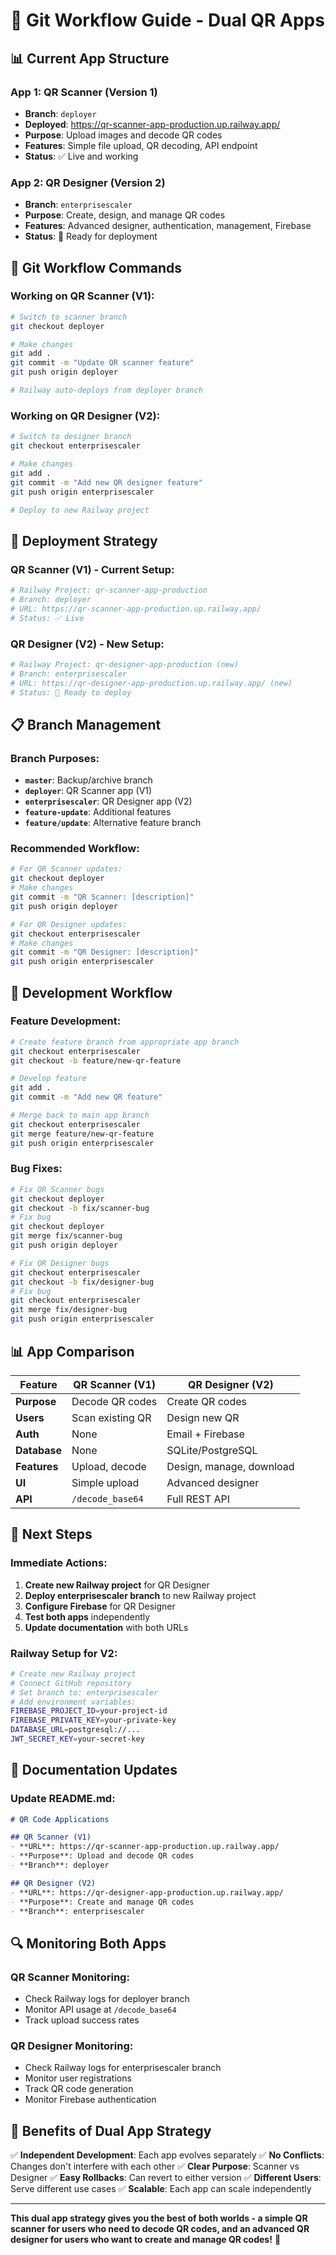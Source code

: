 # 🌳 Git Workflow Guide - Dual QR Apps

## 📊 **Current App Structure**

### **App 1: QR Scanner (Version 1)**
- **Branch**: `deployer`
- **Deployed**: https://qr-scanner-app-production.up.railway.app/
- **Purpose**: Upload images and decode QR codes
- **Features**: Simple file upload, QR decoding, API endpoint
- **Status**: ✅ Live and working

### **App 2: QR Designer (Version 2)**
- **Branch**: `enterprisescaler`
- **Purpose**: Create, design, and manage QR codes
- **Features**: Advanced designer, authentication, management, Firebase
- **Status**: 🚀 Ready for deployment

## 🔧 **Git Workflow Commands**

### **Working on QR Scanner (V1):**
```bash
# Switch to scanner branch
git checkout deployer

# Make changes
git add .
git commit -m "Update QR scanner feature"
git push origin deployer

# Railway auto-deploys from deployer branch
```

### **Working on QR Designer (V2):**
```bash
# Switch to designer branch
git checkout enterprisescaler

# Make changes
git add .
git commit -m "Add new QR designer feature"
git push origin enterprisescaler

# Deploy to new Railway project
```

## 🚀 **Deployment Strategy**

### **QR Scanner (V1) - Current Setup:**
```bash
# Railway Project: qr-scanner-app-production
# Branch: deployer
# URL: https://qr-scanner-app-production.up.railway.app/
# Status: ✅ Live
```

### **QR Designer (V2) - New Setup:**
```bash
# Railway Project: qr-designer-app-production (new)
# Branch: enterprisescaler
# URL: https://qr-designer-app-production.up.railway.app/ (new)
# Status: 🚀 Ready to deploy
```

## 📋 **Branch Management**

### **Branch Purposes:**
- **`master`**: Backup/archive branch
- **`deployer`**: QR Scanner app (V1)
- **`enterprisescaler`**: QR Designer app (V2)
- **`feature-update`**: Additional features
- **`feature/update`**: Alternative feature branch

### **Recommended Workflow:**
```bash
# For QR Scanner updates:
git checkout deployer
# Make changes
git commit -m "QR Scanner: [description]"
git push origin deployer

# For QR Designer updates:
git checkout enterprisescaler
# Make changes
git commit -m "QR Designer: [description]"
git push origin enterprisescaler
```

## 🔄 **Development Workflow**

### **Feature Development:**
```bash
# Create feature branch from appropriate app branch
git checkout enterprisescaler
git checkout -b feature/new-qr-feature

# Develop feature
git add .
git commit -m "Add new QR feature"

# Merge back to main app branch
git checkout enterprisescaler
git merge feature/new-qr-feature
git push origin enterprisescaler
```

### **Bug Fixes:**
```bash
# Fix QR Scanner bugs
git checkout deployer
git checkout -b fix/scanner-bug
# Fix bug
git checkout deployer
git merge fix/scanner-bug
git push origin deployer

# Fix QR Designer bugs
git checkout enterprisescaler
git checkout -b fix/designer-bug
# Fix bug
git checkout enterprisescaler
git merge fix/designer-bug
git push origin enterprisescaler
```

## 📊 **App Comparison**

| Feature | QR Scanner (V1) | QR Designer (V2) |
|---------|----------------|------------------|
| **Purpose** | Decode QR codes | Create QR codes |
| **Users** | Scan existing QR | Design new QR |
| **Auth** | None | Email + Firebase |
| **Database** | None | SQLite/PostgreSQL |
| **Features** | Upload, decode | Design, manage, download |
| **UI** | Simple upload | Advanced designer |
| **API** | `/decode_base64` | Full REST API |

## 🎯 **Next Steps**

### **Immediate Actions:**
1. **Create new Railway project** for QR Designer
2. **Deploy enterprisescaler branch** to new Railway project
3. **Configure Firebase** for QR Designer
4. **Test both apps** independently
5. **Update documentation** with both URLs

### **Railway Setup for V2:**
```bash
# Create new Railway project
# Connect GitHub repository
# Set branch to: enterprisescaler
# Add environment variables:
FIREBASE_PROJECT_ID=your-project-id
FIREBASE_PRIVATE_KEY=your-private-key
DATABASE_URL=postgresql://...
JWT_SECRET_KEY=your-secret-key
```

## 📝 **Documentation Updates**

### **Update README.md:**
```markdown
# QR Code Applications

## QR Scanner (V1)
- **URL**: https://qr-scanner-app-production.up.railway.app/
- **Purpose**: Upload and decode QR codes
- **Branch**: deployer

## QR Designer (V2)
- **URL**: https://qr-designer-app-production.up.railway.app/
- **Purpose**: Create and manage QR codes
- **Branch**: enterprisescaler
```

## 🔍 **Monitoring Both Apps**

### **QR Scanner Monitoring:**
- Check Railway logs for deployer branch
- Monitor API usage at `/decode_base64`
- Track upload success rates

### **QR Designer Monitoring:**
- Check Railway logs for enterprisescaler branch
- Monitor user registrations
- Track QR code generation
- Monitor Firebase authentication

## 🎉 **Benefits of Dual App Strategy**

✅ **Independent Development**: Each app evolves separately
✅ **No Conflicts**: Changes don't interfere with each other
✅ **Clear Purpose**: Scanner vs Designer
✅ **Easy Rollbacks**: Can revert to either version
✅ **Different Users**: Serve different use cases
✅ **Scalable**: Each app can scale independently

---

**This dual app strategy gives you the best of both worlds - a simple QR scanner for users who need to decode QR codes, and an advanced QR designer for users who want to create and manage QR codes!** 🚀
